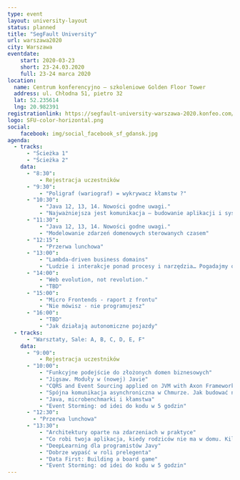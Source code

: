 ```yaml
---
type: event
layout: university-layout
status: planned
title: "SegFault University"
url: warszawa2020
city: Warszawa
eventdate:
    start: 2020-03-23
    short: 23-24.03.2020
    full: 23-24 marca 2020
location:
  name: Centrum konferencyjno – szkoleniowe Golden Floor Tower
  address: ul. Chłodna 51, pietro 32
  lat: 52.235614
  lng: 20.982391
registrationlink: https://segfault-university-warszawa-2020.konfeo.com/
logo: SFU-color-horizontal.png
social:
    facebook: img/social_facebook_sf_gdansk.jpg
agenda:
  - tracks:
      - "Ścieżka 1"
      - "Ścieżka 2"
    data:
      - "8:30":
          - Rejestracja uczestników
      - "9:30":
          - "Poligraf (wariograf) = wykrywacz kłamstw ?"
      - "10:30":
          - "Java 12, 13, 14. Nowości godne uwagi."
          - "Najważniejsza jest komunikacja – budowanie aplikacji i systemów heterogenicznych"
      - "11:30":
          - "Java 12, 13, 14. Nowości godne uwagi."
          - "Modelowanie zdarzeń domenowych sterowanych czasem"
      - "12:15":
          - "Przerwa lunchowa"
      - "13:00":
          - "Lambda-driven business domains"
          - "Ludzie i interakcje ponad procesy i narzędzia… Pogadajmy o tym drugim."
      - "14:00":
          - "Web evolution, not revolution."
          - "TBD"
      - "15:00":
          - "Micro Frontends - raport z frontu"
          - "Nie mówisz - nie programujesz"
      - "16:00":
          - "TBD"
          - "Jak działają autonomiczne pojazdy"
  - tracks:
      - "Warsztaty, Sale: A, B, C, D, E, F"
    data:
      - "9:00":
          - Rejestracja uczestników
      - "10:00":
          - "Funkcyjne podejście do złożonych domen biznesowych"
          - "Jigsaw. Moduły w (nowej) Javie"
          - "CQRS and Event Sourcing applied on JVM with Axon Framework"
          - "Spójna komunikacja asynchroniczna w Chmurze. Jak budować niezawodne system z zawodnych komponentów."
          - "Java, microbenchmarki i kłamstwa"
          - "Event Storming: od idei do kodu w 5 godzin"
      - "12:30":
        - "Przerwa lunchowa"
      - "13:30":
          - "Architektury oparte na zdarzeniach w praktyce"
          - "Co robi twoja aplikacja, kiedy rodziców nie ma w domu. Kilka słów o Elastic APM"
          - "DeepLearning dla programistów Javy"
          - "Dobrze wypaść w roli prelegenta"
          - "Data First: Building a board game"
          - "Event Storming: od idei do kodu w 5 godzin"
---
```

